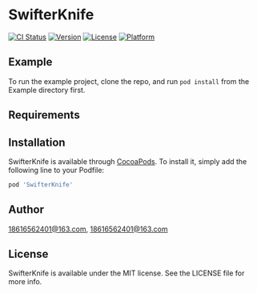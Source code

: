 # SwifterKnife

[![CI Status](https://img.shields.io/travis/18616562401@163.com/SwifterKnife.svg?style=flat)](https://travis-ci.org/18616562401@163.com/SwifterKnife)
[![Version](https://img.shields.io/cocoapods/v/SwifterKnife.svg?style=flat)](https://cocoapods.org/pods/SwifterKnife)
[![License](https://img.shields.io/cocoapods/l/SwifterKnife.svg?style=flat)](https://cocoapods.org/pods/SwifterKnife)
[![Platform](https://img.shields.io/cocoapods/p/SwifterKnife.svg?style=flat)](https://cocoapods.org/pods/SwifterKnife)

## Example

To run the example project, clone the repo, and run `pod install` from the Example directory first.

## Requirements

## Installation

SwifterKnife is available through [CocoaPods](https://cocoapods.org). To install
it, simply add the following line to your Podfile:

```ruby
pod 'SwifterKnife'
```

## Author

18616562401@163.com, 18616562401@163.com

## License

SwifterKnife is available under the MIT license. See the LICENSE file for more info.
